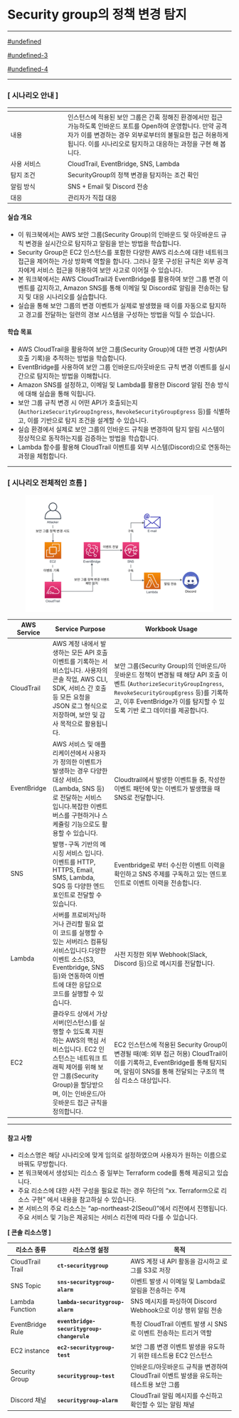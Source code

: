 # Security group의 정책 변경 탐지

***

[#undefined](security-group.md#undefined "mention")

[#undefined-3](security-group.md#undefined-3 "mention")

[#undefined-4](security-group.md#undefined-4 "mention")

***

### **\[ 시나리오 안내 ]**

<table data-header-hidden><thead><tr><th width="114.4000244140625"></th><th valign="middle"></th></tr></thead><tbody><tr><td>내용</td><td valign="middle">인스턴스에 적용된 보안 그룹은 간혹 정해진 환경에서만 접근 가능하도록 인바운드 포트를 Open하여 운영합니다. 만약 공격자가 이를 변경하는 경우 외부로부터의 불필요한 접근 허용하게 됩니다. 이를 시나리오로 탐지하고 대응하는 과정을 구현 해 봅니다.</td></tr><tr><td>사용 서비스</td><td valign="middle">CloudTrail, EventBridge, SNS, Lambda</td></tr><tr><td>탐지 조건</td><td valign="middle">SecurityGroup의 정책 변경을 탐지하는 조건 확인</td></tr><tr><td>알림 방식</td><td valign="middle">SNS + Email 및 Discord 전송</td></tr><tr><td>대응</td><td valign="middle">관리자가 직접 대응</td></tr></tbody></table>

#### 실습 개요

* 이 워크북에서는 AWS 보안 그룹(Security Group)의 인바운드 및 아웃바운드 규칙 변경을 실시간으로 탐지하고 알림을 받는 방법을 학습합니다.
* Security Group은 EC2 인스턴스를 포함한 다양한 AWS 리소스에 대한 네트워크 접근을 제어하는 가상 방화벽 역할을 합니다. 그러나 잘못 구성된 규칙은 외부 공격자에게 서비스 접근을 허용하여 보안 사고로 이어질 수 있습니다.
* 본 워크북에서는 AWS CloudTrail과 EventBridge를 활용하여 보안 그룹 변경 이벤트를 감지하고, Amazon SNS를 통해 이메일 및 Discord로 알림을 전송하는 탐지 및 대응 시나리오를 실습합니다.
* 실습을 통해 보안 그룹의 변경 이벤트가 실제로 발생했을 때 이를 자동으로 탐지하고 경고를 전달하는 일련의 경보 시스템을 구성하는 방법을 익힐 수 있습니다.

#### 학습 목표

* AWS CloudTrail을 활용하여 보안 그룹(Security Group)에 대한 변경 사항(API 호출 기록)을 추적하는 방법을 학습합니다.
* EventBridge를 사용하여 보안 그룹 인바운드/아웃바운드 규칙 변경 이벤트를 실시간으로 탐지하는 방법을 이해합니다.
* Amazon SNS를 설정하고, 이메일 및 Lambda를 활용한 Discord 알림 전송 방식에 대해 실습을 통해 익힙니다.
* 보안 그룹 규칙 변경 시 어떤 API가 호출되는지(`AuthorizeSecurityGroupIngress`, `RevokeSecurityGroupEgress` 등)를 식별하고, 이를 기반으로 탐지 조건을 설계할 수 있습니다.
* 실습 환경에서 실제로 보안 그룹의 인바운드 규칙을 변경하여 탐지 알림 시스템이 정상적으로 동작하는지를 검증하는 방법을 학습합니다.
* Lambda 함수를 활용해 CloudTrail 이벤트를 외부 시스템(Discord)으로 연동하는 과정을 체험합니다.

***

### \[ **시나리오 전체적인 흐름** ]

<figure><img src="detection-and-alert-scenarios/root-account-login-alert/docs/.gitbook/assets/image (56).png" alt=""><figcaption></figcaption></figure>

| **AWS Service** | **Service Purpose**                                                                                                                      | **Workbook Usage**                                                                                                                                                               |
| --------------- | ---------------------------------------------------------------------------------------------------------------------------------------- | -------------------------------------------------------------------------------------------------------------------------------------------------------------------------------- |
| CloudTrail      | AWS 계정 내에서 발생하는 모든 API 호출 이벤트를 기록하는 서비스입니다. 사용자의 콘솔 작업, AWS CLI, SDK, 서비스 간 호출 등 모든 요청을 JSON 로그 형식으로 저장하며, 보안 및 감사 목적으로 활용됩니다.           | 보안 그룹(Security Group)의 인바운드/아웃바운드 정책이 변경될 때 해당 API 호출 이벤트 (`AuthorizeSecurityGroupIngress`, `RevokeSecurityGroupEgress` 등)를 기록하고, 이후 EventBridge가 이를 탐지할 수 있도록 기반 로그 데이터를 제공합니다. |
| EventBridge     | AWS 서비스 및 애플리케이션에서 사용자가 정의한 이벤트가 발생하는 경우 다양한 대상 서비스(Lambda, SNS 등)로 전달하는 서비스 입니다.복잡한 이벤트 버스를 구현하거나 스케쥴링 기능으로도 활용할 수 있습니다.                | Cloudtrail에서 발생한 이벤트들 중, 작성한 이벤트 패턴에 맞는 이벤트가 발생했을 때 SNS로 전달합니다.                                                                                                                  |
| SNS             | 발행-구독 기반의 메시징 서비스 입니다.이벤트를 HTTP, HTTPS, Email, SMS, Lambda, SQS 등 다양한 엔드포인트로 전달할 수 있습니다.                                                 | Eventbridge로 부터 수신한 이벤트 이력을 확인하고 SNS 주제를 구독하고 있는 엔드포인트로 이벤트 이력을 전송합니다.                                                                                                           |
| Lambda          | 서버를 프로비저닝하거나 관리할 필요 없이 코드를 실행할 수 있는 서버리스 컴퓨팅 서비스입니다.다양한 이벤트 소스(S3, Eventbridge, SNS 등)와 연동하여 이벤트에 대한 응답으로 코드를 실행할 수 있습니다.                | 사전 지정한 외부 Webhook(Slack, Discord 등)으로 메시지를 전달합니다.                                                                                                                                |
| EC2             | 클라우드 상에서 가상 서버(인스턴스)를 실행할 수 있도록 지원하는 AWS의 핵심 서비스입니다. EC2 인스턴스는 네트워크 트래픽 제어를 위해 보안 그룹(Security Group)을 할당받으며, 이는 인바운드/아웃바운드 접근 규칙을 정의합니다. | EC2 인스턴스에 적용된 Security Group이 변경될 때(예: 외부 접근 허용) CloudTrail이 이를 기록하고, EventBridge를 통해 탐지되며, 알림이 SNS를 통해 전달되는 구조의 핵심 리소스 대상입니다.                                                   |

***

#### 참고 사항

* 리소스명은 해당 시나리오에 맞게 임의로 설정하였으며 사용자가 원하는 이름으로 바꿔도 무방합니다.
* 본 워크북에서 생성되는 리소스 중 일부는 Terraform code를 통해 제공되고 있습니다.
* 주요 리소스에 대한 사전 구성을 필요로 하는 경우 하단의 “xx. Terraform으로 리소스 구현” 에서 내용을 참고하실 수 있습니다.
* 본 서비스의 주요 리소스는 “ap-northeast-2(Seoul)”에서 리전에서 진행됩니다. 주요 서비스 및 기능은 제공되는 서비스 리전에 따라 다를 수 있습니다.

**\[ 콘솔 리소스명 ]**

| **리소스 종류**       | **리소스명 설정**                                | **목적**                                                 |
| ---------------- | ------------------------------------------ | ------------------------------------------------------ |
| CloudTrail Trail | **`ct-securitygroup`**                     | AWS 계정 내 API 활동을 감시하고 로그를 S3로 저장                       |
| SNS Topic        | **`sns-securitygroup-alarm`**              | 이벤트 발생 시 이메일 및 Lambda로 알림을 전송하는 주제                     |
| Lambda Function  | **`lambda-securitygroup-alarm`**           | SNS 메시지를 파싱하여 Discord Webhook으로 이상 행위 알림 전송            |
| EventBridge Rule | **`eventbridge-securitygroup-changerule`** | 특정 CloudTrail 이벤트 발생 시 SNS로 이벤트 전송하는 트리거 역할            |
| EC2 instance     | **`ec2-securitygroup-test`**               | 보안 그룹 변경 이벤트 발생을 유도하기 위한 테스트용 EC2 인스턴스                 |
| Security Group   | **`securitygroup-test`**                   | 인바운드/아웃바운드 규칙을 변경하여 CloudTrail 이벤트 발생을 유도하는 테스트용 보안 그룹 |
| Discord 채널       | **`securitygroup-alarm`**                  | CloudTrail 알림 메시지를 수신하고 확인할 수 있는 알림 채널                 |



